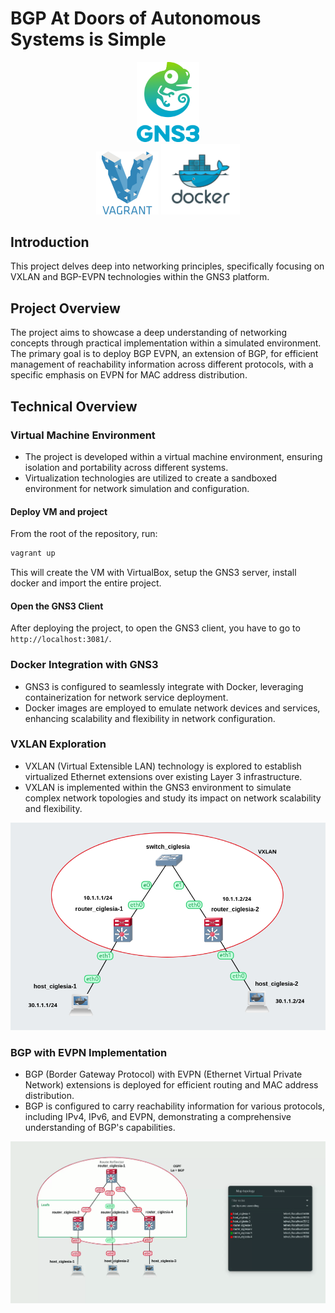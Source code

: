 # BGP At Doors of Autonomous Systems is Simple

<p align="center">
  <img src="gns3.png" width="20%"/> 
  <br/>
  <img src="vagrant.png" style="width: 20%;" />
  <img src="docker.png" style="width: 25%;" />
</p>

## Introduction

This project delves deep into networking principles, specifically focusing on VXLAN and BGP-EVPN technologies within the GNS3 platform.

## Project Overview

The project aims to showcase a deep understanding of networking concepts through practical implementation within a simulated environment. The primary goal is to deploy BGP EVPN, an extension of BGP, for efficient management of reachability information across different protocols, with a specific emphasis on EVPN for MAC address distribution.

## Technical Overview

### Virtual Machine Environment

- The project is developed within a virtual machine environment, ensuring isolation and portability across different systems.
- Virtualization technologies are utilized to create a sandboxed environment for network simulation and configuration.

#### Deploy VM and project

From the root of the repository, run:
```bash
vagrant up
```

This will create the VM with VirtualBox, setup the GNS3 server, install docker and import the entire project.

#### Open the GNS3 Client

After deploying the project, to open the GNS3 client, you have to go to `http://localhost:3081/`.

### Docker Integration with GNS3

- GNS3 is configured to seamlessly integrate with Docker, leveraging containerization for network service deployment.
- Docker images are employed to emulate network devices and services, enhancing scalability and flexibility in network configuration.

### VXLAN Exploration

- VXLAN (Virtual Extensible LAN) technology is explored to establish virtualized Ethernet extensions over existing Layer 3 infrastructure.
- VXLAN is implemented within the GNS3 environment to simulate complex network topologies and study its impact on network scalability and flexibility.

[![](p2.topology.png)](https://github.com/AndreIglesias/Bgp-At-Doors-of-Autonomous-Systems-is-Simple/tree/main/P2)

### BGP with EVPN Implementation

- BGP (Border Gateway Protocol) with EVPN (Ethernet Virtual Private Network) extensions is deployed for efficient routing and MAC address distribution.
- BGP is configured to carry reachability information for various protocols, including IPv4, IPv6, and EVPN, demonstrating a comprehensive understanding of BGP's capabilities.

[![](p3.topology.gif)](https://github.com/AndreIglesias/Bgp-At-Doors-of-Autonomous-Systems-is-Simple/tree/main/P3)
